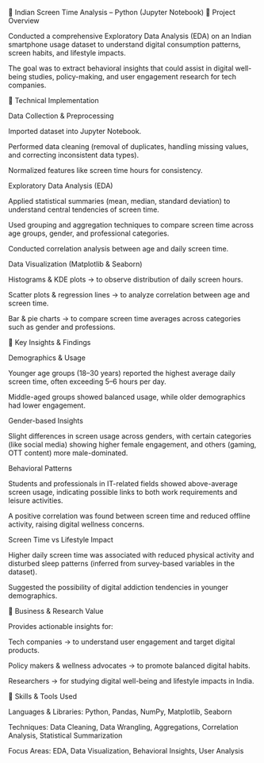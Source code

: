 📌 Indian Screen Time Analysis – Python (Jupyter Notebook)
🔹 Project Overview

Conducted a comprehensive Exploratory Data Analysis (EDA) on an Indian smartphone usage dataset to understand digital consumption patterns, screen habits, and lifestyle impacts.

The goal was to extract behavioral insights that could assist in digital well-being studies, policy-making, and user engagement research for tech companies.

🔹 Technical Implementation

Data Collection & Preprocessing

Imported dataset into Jupyter Notebook.

Performed data cleaning (removal of duplicates, handling missing values, and correcting inconsistent data types).

Normalized features like screen time hours for consistency.

Exploratory Data Analysis (EDA)

Applied statistical summaries (mean, median, standard deviation) to understand central tendencies of screen time.

Used grouping and aggregation techniques to compare screen time across age groups, gender, and professional categories.

Conducted correlation analysis between age and daily screen time.

Data Visualization (Matplotlib & Seaborn)

Histograms & KDE plots → to observe distribution of daily screen hours.

Scatter plots & regression lines → to analyze correlation between age and screen time.

Bar & pie charts → to compare screen time averages across categories such as gender and professions.

🔹 Key Insights & Findings

Demographics & Usage

Younger age groups (18–30 years) reported the highest average daily screen time, often exceeding 5–6 hours per day.

Middle-aged groups showed balanced usage, while older demographics had lower engagement.

Gender-based Insights

Slight differences in screen usage across genders, with certain categories (like social media) showing higher female engagement, and others (gaming, OTT content) more male-dominated.

Behavioral Patterns

Students and professionals in IT-related fields showed above-average screen usage, indicating possible links to both work requirements and leisure activities.

A positive correlation was found between screen time and reduced offline activity, raising digital wellness concerns.

Screen Time vs Lifestyle Impact

Higher daily screen time was associated with reduced physical activity and disturbed sleep patterns (inferred from survey-based variables in the dataset).

Suggested the possibility of digital addiction tendencies in younger demographics.

🔹 Business & Research Value

Provides actionable insights for:

Tech companies → to understand user engagement and target digital products.

Policy makers & wellness advocates → to promote balanced digital habits.

Researchers → for studying digital well-being and lifestyle impacts in India.

🔹 Skills & Tools Used

Languages & Libraries: Python, Pandas, NumPy, Matplotlib, Seaborn

Techniques: Data Cleaning, Data Wrangling, Aggregations, Correlation Analysis, Statistical Summarization

Focus Areas: EDA, Data Visualization, Behavioral Insights, User Analysis
